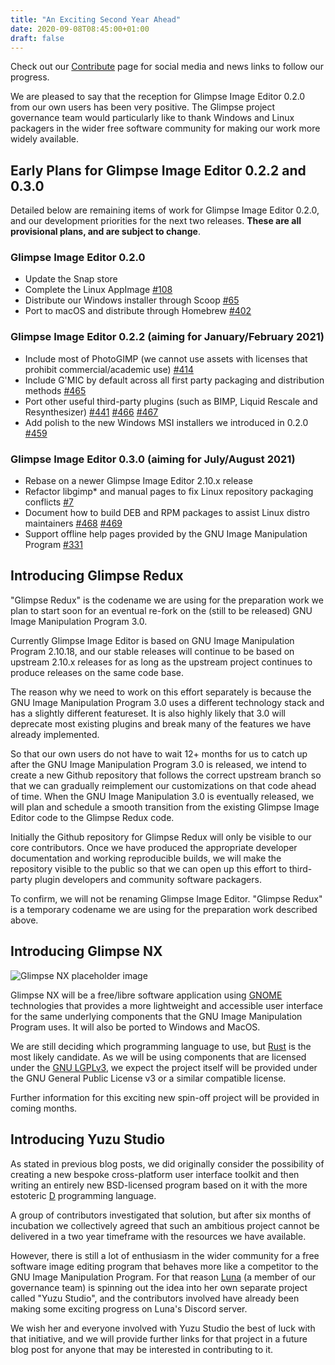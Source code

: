 ```yaml
---
title: "An Exciting Second Year Ahead"
date: 2020-09-08T08:45:00+01:00
draft: false
---
```

Check out our [Contribute](/contribute/) page for social media and news links to follow our progress.

We are pleased to say that the reception for Glimpse Image Editor 0.2.0 from our own users has been very positive. The Glimpse project governance team would particularly like to thank Windows and Linux packagers in the wider free software community for making our work more widely available.

## Early Plans for Glimpse Image Editor 0.2.2 and 0.3.0
Detailed below are remaining items of work for Glimpse Image Editor 0.2.0, and our development priorities for the next two releases. **These are all provisional plans, and are subject to change**.

### Glimpse Image Editor 0.2.0
* Update the Snap store
* Complete the Linux AppImage [#108](https://github.com/glimpse-editor/Glimpse/issues/108)
* Distribute our Windows installer through Scoop [#65](https://github.com/glimpse-editor/Glimpse/issues/65)
* Port to macOS and distribute through Homebrew [#402](https://github.com/glimpse-editor/Glimpse/issues/402)

### Glimpse Image Editor 0.2.2 (aiming for January/February 2021)
* Include most of PhotoGIMP (we cannot use assets with licenses that prohibit commercial/academic use) [#414](https://github.com/glimpse-editor/Glimpse/issues/414) 
* Include G'MIC by default across all first party packaging and distribution methods [#465](https://github.com/glimpse-editor/Glimpse/issues/465)
* Port other useful third-party plugins (such as BIMP, Liquid Rescale and Resynthesizer) [#441](https://github.com/glimpse-editor/Glimpse/issues/441) [#466](https://github.com/glimpse-editor/Glimpse/issues/466) [#467](https://github.com/glimpse-editor/Glimpse/issues/467)
* Add polish to the new Windows MSI installers we introduced in 0.2.0 [#459](https://github.com/glimpse-editor/Glimpse/issues/459)

### Glimpse Image Editor 0.3.0 (aiming for July/August 2021)
* Rebase on a newer Glimpse Image Editor 2.10.x release
* Refactor libgimp* and manual pages to fix Linux repository packaging conflicts [#7](https://github.com/glimpse-editor/Glimpse/issues/7)
* Document how to build DEB and RPM packages to assist Linux distro maintainers [#468](https://github.com/glimpse-editor/Glimpse/issues/468) [#469](https://github.com/glimpse-editor/Glimpse/issues/469)
* Support offline help pages provided by the GNU Image Manipulation Program [#331](https://github.com/glimpse-editor/Glimpse/issues/331)

## Introducing Glimpse Redux
"Glimpse Redux" is the codename we are using for the preparation work we plan to start soon for an eventual re-fork on the (still to be released) GNU Image Manipulation Program 3.0.

Currently Glimpse Image Editor is based on GNU Image Manipulation Program 2.10.18, and our stable releases will continue to be based on upstream 2.10.x releases for as long as the upstream project continues to produce releases on the same code base. 

The reason why we need to work on this effort separately is because the GNU Image Manipulation Program 3.0 uses a different technology stack and has a slightly different featureset. It is also highly likely that 3.0 will deprecate most existing plugins and break many of the features we have already implemented.

So that our own users do not have to wait 12+ months for us to catch up after the GNU Image Manipulation Program 3.0 is released, we intend to create a new Github repository that follows the correct upstream branch so that we can gradually reimplement our customizations on that code ahead of time. When the GNU Image Manipulation 3.0 is eventually released, we will plan and schedule a smooth transition from the existing Glimpse Image Editor code to the Glimpse Redux code.

Initially the Github repository for Glimpse Redux will only be visible to our core contributors. Once we have produced the appropriate developer documentation and working reproducible builds, we will make the repository visible to the public so that we can open up this effort to third-party plugin developers and community software packagers.

To confirm, we will not be renaming Glimpse Image Editor. "Glimpse Redux" is a temporary codename we are using for the preparation work described above.

## Introducing Glimpse NX
<img src="https://glimpse-editor.github.io/glimpse-nx-placeholder.jpg" alt="Glimpse NX placeholder image" title="Glimpse NX placeholder image" class="img-fluid mx-auto d-block my-4 w-75"/>

Glimpse NX will be a free/libre software application using [GNOME](https://www.gnome.org/) technologies that provides a more lightweight and accessible user interface for the same underlying components that the GNU Image Manipulation Program uses. It will also be ported to Windows and MacOS.

We are still deciding which programming language to use, but [Rust](https://www.rust-lang.org/) is the most likely candidate. As we will be using components that are licensed under the [GNU LGPLv3](https://www.gnu.org/licenses/lgpl-3.0.html), we expect the project itself will be provided under the GNU General Public License v3 or a similar compatible license.

Further information for this exciting new spin-off project will be provided in coming months.

## Introducing Yuzu Studio
As stated in previous blog posts, we did originally consider the possibility of creating a new bespoke cross-platform user interface toolkit and then writing an entirely new BSD-licensed program based on it with the more estoteric [D](https://dlang.org/) programming language. 

A group of contributors investigated that solution, but after six months of incubation we collectively agreed that such an ambitious project cannot be delivered in a two year timeframe with the resources we have available.

However, there is still a lot of enthusiasm in the wider community for a free software image editing program that behaves more like a competitor to the GNU Image Manipulation Program. For that reason [Luna](https://twitter.com/Clipsey5) (a member of our governance team) is spinning out the idea into her own separate project called "Yuzu Studio", and the contributors involved have already been making some exciting progress on Luna's Discord server.

We wish her and everyone involved with Yuzu Studio the best of luck with that initiative, and we will provide further links for that project in a future blog post for anyone that may be interested in contributing to it.
